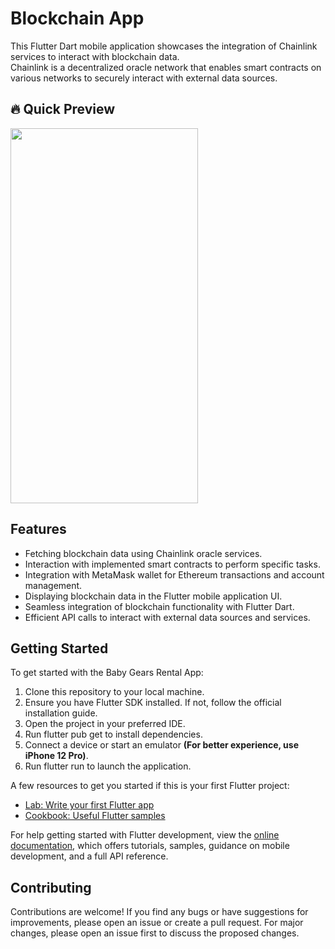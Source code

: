# Blockchain App

This Flutter Dart mobile application showcases the integration of Chainlink services to interact with blockchain data.</br>
Chainlink is a decentralized oracle network that enables smart contracts on various networks to securely interact with external data sources.


## 🔥 Quick Preview

<img src="https://github.com/youssifsamir/Blockchain-App/assets/113045942/f91048d3-a5ad-4c29-8720-6f90604a6ff5" width="300" height="600" />


## Features
- Fetching blockchain data using Chainlink oracle services.
- Interaction with implemented smart contracts to perform specific tasks.
- Integration with MetaMask wallet for Ethereum transactions and account management.
- Displaying blockchain data in the Flutter mobile application UI.
- Seamless integration of blockchain functionality with Flutter Dart.
- Efficient API calls to interact with external data sources and services.

  
  
## Getting Started

To get started with the Baby Gears Rental App:

  1. Clone this repository to your local machine.
  2. Ensure you have Flutter SDK installed. If not, follow the official installation guide.
  3. Open the project in your preferred IDE.
  4. Run flutter pub get to install dependencies.
  5. Connect a device or start an emulator **(For better experience, use iPhone 12 Pro)**.
  6. Run flutter run to launch the application.

A few resources to get you started if this is your first Flutter project:

- [Lab: Write your first Flutter app](https://docs.flutter.dev/get-started/codelab)
- [Cookbook: Useful Flutter samples](https://docs.flutter.dev/cookbook)

For help getting started with Flutter development, view the [online documentation](https://docs.flutter.dev/), which offers tutorials, samples, guidance on mobile development, and a full API reference.

## Contributing

Contributions are welcome! If you find any bugs or have suggestions for improvements, please open an issue or create a pull request. For major changes, please open an issue first to discuss the proposed changes.
